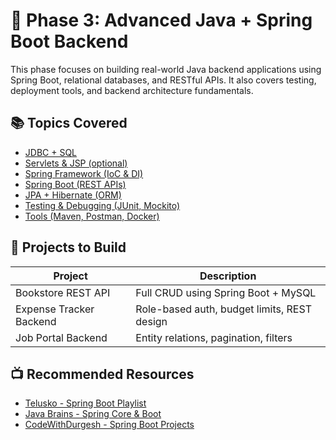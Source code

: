 # 🚀 Phase 3: Advanced Java + Spring Boot Backend

This phase focuses on building real-world Java backend applications using Spring Boot, relational databases, and RESTful APIs. It also covers testing, deployment tools, and backend architecture fundamentals.

## 📚 Topics Covered

- [JDBC + SQL](notes/JDBC-and-SQL.md)
- [Servlets & JSP (optional)](notes/Servlets-and-JSP.md)
- [Spring Framework (IoC & DI)](notes/Spring-Framework.md)
- [Spring Boot (REST APIs)](notes/Spring-Boot.md)
- [JPA + Hibernate (ORM)](notes/JPA-and-Hibernate.md)
- [Testing & Debugging (JUnit, Mockito)](notes/Testing-and-Debugging.md)
- [Tools (Maven, Postman, Docker)](notes/Tools.md)

## 🧠 Projects to Build

| Project                  | Description                                  |
|--------------------------|----------------------------------------------|
| Bookstore REST API       | Full CRUD using Spring Boot + MySQL          |
| Expense Tracker Backend  | Role-based auth, budget limits, REST design  |
| Job Portal Backend       | Entity relations, pagination, filters        |

## 📺 Recommended Resources

- [Telusko - Spring Boot Playlist](https://www.youtube.com/playlist?list=PLsyeobzWxl7rGQz6zzm3R3IU3E1F-Vz8x)
- [Java Brains - Spring Core & Boot](https://www.youtube.com/@JavaBrainsChannel)
- [CodeWithDurgesh - Spring Boot Projects](https://www.youtube.com/@codewithdurgesh)